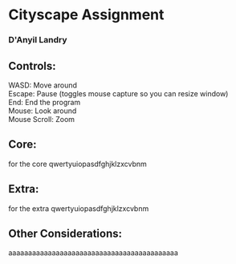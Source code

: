 # Cityscape Assignment

### D'Anyil Landry

## Controls:

WASD: Move around\
Escape: Pause (toggles mouse capture so you can resize window)\
End: End the program\
Mouse: Look around\
Mouse Scroll: Zoom

## Core:

for the core qwertyuiopasdfghjklzxcvbnm

## Extra:

for the extra qwertyuiopasdfghjklzxcvbnm

## Other Considerations:

aaaaaaaaaaaaaaaaaaaaaaaaaaaaaaaaaaaaaaaaaaa